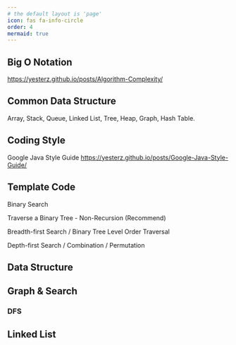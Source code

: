 ```yaml
---
# the default layout is 'page'
icon: fas fa-info-circle
order: 4
mermaid: true
---
```


## Big O Notation

<https://yesterz.github.io/posts/Algorithm-Complexity/>

## Common Data Structure

Array, Stack, Queue, Linked List, Tree, Heap, Graph, Hash Table.

## Coding Style

Google Java Style Guide <https://yesterz.github.io/posts/Google-Java-Style-Guide/>

## Template Code

Binary Search 

Traverse a Binary Tree - Non-Recursion (Recommend)

Breadth-first Search / Binary Tree Level Order Traversal

Depth-first Search / Combination / Permutation




## Data Structure



## Graph & Search

### DFS



## Linked List